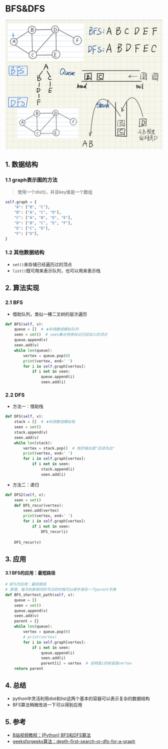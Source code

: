 # BFS&DFS

![image-20220208185655727](BFS&DFS.assets/image-20220208185655727.png)

## 1. 数据结构

### 1.1 graph表示图的方法

> 使用一个dist()，并且key值是一个数组

```python
self.graph = {
    "A": ["B", "C"],
    "B": ["A", "C", "D"],
    "C": ["A", "B", "D", "E"],
    "D": ["B", "C", "E", "F"],
    "E": ["C", "D"],
    "F": ["D"],
}
```

### 1.2 其他数据结构

- `set()`来存储已经遍历过的顶点
- `list()`既可用来表示队列，也可以用来表示栈



## 2. 算法实现

### 2.1 BFS

- 借助队列，类似一棵二叉树的层次遍历

```python
def BFS(self, v):
    queue = []  # ★利用数组模拟队列
    seen = set()  # seen集合用来标记已经加入的顶点
    queue.append(v)
    seen.add(v)
    while len(queue):
        vertex = queue.pop(0)
        print(vertex, end=' ')
        for i in self.graph[vertex]:
            if i not in seen:
                queue.append(i)
                seen.add(i)
```

### 2.2 DFS

- 方法一：借助栈

```python
def DFS(self, v):
    stack = []  # ★利用数组模拟栈
    seen = set()
    stack.append(v)
    seen.add(v)
    while len(stack):
        vertex = stack.pop()  # 栈的输出是"后进先出"
        print(vertex, end=' ')
        for i in self.graph[vertex]:
            if i not in seen:
                stack.append(i)
                seen.add(i)
```

- 方法二：递归

```python
def DFS2(self, v):
    seen = set()
    def DFS_recur(vertex):
        seen.add(vertex)
        print(vertex, end=' ')
        for i in self.graph[vertex]:
            if i not in seen:
                DFS_recur(i)

    DFS_recur(v)
```



## 3. 应用

#### 3.1 BFS的应用：最短路径

```python
# BFS的应用：最短路径
# 原理，每次判断相邻的节点的时候可以顺手保存一个parent字典
def BFS_shortest_path(self, v):
    queue = []
    seen = set()
    queue.append(v)
    seen.add(v)
    parent = {}
    while len(queue):
        vertex = queue.pop(0)
        # print(vertex)
        for i in self.graph[vertex]:
            if i not in seen:
                queue.append(i)
                seen.add(i)
                parent[i] = vertex  # 说明是i的前驱是vertex
    return parent
```





## 4. 总结

- python中灵活利用dist和list这两个基本的容器可以表示复杂的数据结构
- BFS算法稍微改进一下可以得到应用



## 5. 参考

- [B站视频教程：[Python] BFS和DFS算法](https://www.bilibili.com/video/BV1Ks411579J/?spm_id_from=333.788.recommend_more_video.1)
- [geeksforgeeks算法：depth-first-search-or-dfs-for-a-graph](https://www.geeksforgeeks.org/depth-first-search-or-dfs-for-a-graph/?ref=gcse)

